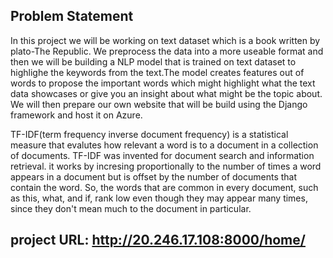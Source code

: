 ## Problem Statement
In this project we will be working on text dataset which is a book written by plato-The Republic. We preprocess the data into a more useable
format and then we will be building a NLP model that is trained on text dataset to highlighe the keywords from the text.The model creates features out of words to propose 
the important words which might highlight what the text data showcases or give you an insight about what might be the topic about. We will then
prepare our own website that will be build using the Django framework and host it on Azure.

TF-IDF(term frequency inverse document frequency) is a statistical measure that evalutes how relevant a word is to a document in a collection of documents. TF-IDF was invented
for document search and information retrieval. it works by incresing proportionally to the number of times a word appears in a document but is 
offset by the number of documents that contain the word. So, the words that are common in every document, such as this, what, and if, rank low
even though they may appear many times, since they don't mean much to the document in particular.
## project URL: http://20.246.17.108:8000/home/
